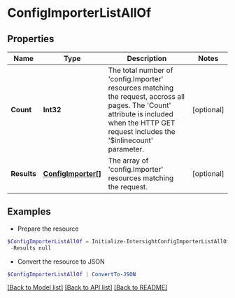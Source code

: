 # ConfigImporterListAllOf
## Properties

Name | Type | Description | Notes
------------ | ------------- | ------------- | -------------
**Count** | **Int32** | The total number of &#39;config.Importer&#39; resources matching the request, accross all pages. The &#39;Count&#39; attribute is included when the HTTP GET request includes the &#39;$inlinecount&#39; parameter. | [optional] 
**Results** | [**ConfigImporter[]**](ConfigImporter.md) | The array of &#39;config.Importer&#39; resources matching the request. | [optional] 

## Examples

- Prepare the resource
```powershell
$ConfigImporterListAllOf = Initialize-IntersightConfigImporterListAllOf  -Count null `
 -Results null
```

- Convert the resource to JSON
```powershell
$ConfigImporterListAllOf | ConvertTo-JSON
```

[[Back to Model list]](../README.md#documentation-for-models) [[Back to API list]](../README.md#documentation-for-api-endpoints) [[Back to README]](../README.md)

